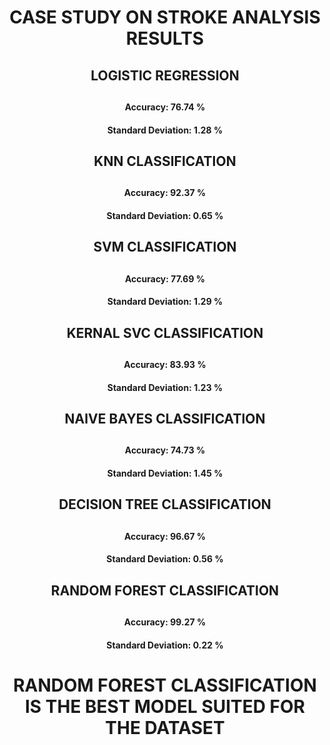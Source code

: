 <h1 align="center">CASE STUDY ON STROKE ANALYSIS RESULTS</h1>

<h2 align="center">LOGISTIC REGRESSION<h2>

<h4 align="center">Accuracy: 76.74 %<h4>
<h4 align="center">Standard Deviation: 1.28 %<h4>
  
<h2 align="center">KNN CLASSIFICATION<h2>

<h4 align="center">Accuracy: 92.37 %<h4>
<h4 align="center">Standard Deviation: 0.65 %<h4>
  
  
<h2 align="center">SVM CLASSIFICATION<h2>

<h4 align="center">Accuracy: 77.69 %<h4>
<h4 align="center">Standard Deviation: 1.29 %<h4>
  
<h2 align="center">KERNAL SVC CLASSIFICATION<h2>

<h4 align="center">Accuracy: 83.93 %<h4>
<h4 align="center">Standard Deviation: 1.23 %<h4>  
  
<h2 align="center">NAIVE BAYES CLASSIFICATION<h2>

<h4 align="center">Accuracy: 74.73 %<h4>
<h4 align="center">Standard Deviation: 1.45 %<h4>
  
<h2 align="center">DECISION TREE CLASSIFICATION<h2>

<h4 align="center">Accuracy: 96.67 %<h4>
<h4 align="center">Standard Deviation: 0.56 %<h4>  
  
<h2 align="center">RANDOM FOREST CLASSIFICATION<h2>

<h4 align="center">Accuracy: 99.27 %<h4>
<h4 align="center">Standard Deviation: 0.22 %<h4>   
  
<h1 align='center'>RANDOM FOREST CLASSIFICATION IS THE BEST MODEL SUITED FOR THE DATASET<h1>  
